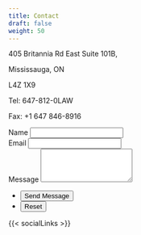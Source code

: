 ```yaml
---
title: Contact
draft: false
weight: 50
---
```

405 Britannia Rd East Suite 101B, 

Mississauga, ON 

L4Z 1X9

Tel: 647-812-0LAW

Fax: +1 647 846-8916

<form method="post" action="#">
	<div class="field half first">
		<label for="name">Name</label>
		<input type="text" name="name" id="name" />
	</div>
	<div class="field half">
		<label for="email">Email</label>
		<input type="text" name="email" id="email" />
	</div>
	<div class="field">
		<label for="message">Message</label>
		<textarea name="message" id="message" rows="4"></textarea>
	</div>
	<ul class="actions">
		<li><input type="submit" value="Send Message" class="special" /></li>
		<li><input type="reset" value="Reset" /></li>
	</ul>
</form>

{{< socialLinks >}}

